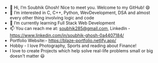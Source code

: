 - 👋 Hi, I’m Soubhik Ghosh! Nice to meet you. Welcome to my GitHub! 😄
- 👀 I’m interested in C, C++, Python, WevDevelopment, DSA and almost every other thing involving logic and code 
- 🌱 I’m currently learning Full Stack Web Development
- 📫 You can reach me at: soubhik285@gmail.com, LinkedIn - https://www.linkedin.com/in/soubhik-ghosh-0a4407184/
- Portfolio Website:- https://blaze-portfolio.netlify.app/
- Hobby - I love Photography, Sports and reading about Finance!
- I love to create Projects which help solve real-life problems small or big doesn't matter 😃

<!---
Soubhik752blaze/Soubhik752blaze is a ✨ special ✨ repository because its `README.md` (this file) appears on your GitHub profile.
You can click the Preview link to take a look at your changes.
--->
